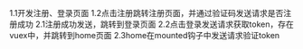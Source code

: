 1.1开发注册、登录页面
1.2点击注册跳转注册页面，并通过验证码发送请求是否注册成功
2.1注册成功发送，跳转到登录页面
2.2点击登录发送请求获取token，存在vuex中，并跳转到home页面
2.3home在mounted钩子中发送请求验证token